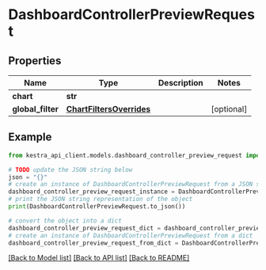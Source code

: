 # DashboardControllerPreviewRequest


## Properties

Name | Type | Description | Notes
------------ | ------------- | ------------- | -------------
**chart** | **str** |  | 
**global_filter** | [**ChartFiltersOverrides**](ChartFiltersOverrides.md) |  | [optional] 

## Example

```python
from kestra_api_client.models.dashboard_controller_preview_request import DashboardControllerPreviewRequest

# TODO update the JSON string below
json = "{}"
# create an instance of DashboardControllerPreviewRequest from a JSON string
dashboard_controller_preview_request_instance = DashboardControllerPreviewRequest.from_json(json)
# print the JSON string representation of the object
print(DashboardControllerPreviewRequest.to_json())

# convert the object into a dict
dashboard_controller_preview_request_dict = dashboard_controller_preview_request_instance.to_dict()
# create an instance of DashboardControllerPreviewRequest from a dict
dashboard_controller_preview_request_from_dict = DashboardControllerPreviewRequest.from_dict(dashboard_controller_preview_request_dict)
```
[[Back to Model list]](../README.md#documentation-for-models) [[Back to API list]](../README.md#documentation-for-api-endpoints) [[Back to README]](../README.md)


